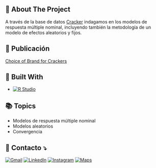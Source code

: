 
<!-- ABOUT THE PROJECT -->
## 🔎 About The Project

A través de la base de datos [Cracker](https://rdrr.io/cran/Ecdat/man/Cracker.html) indagamos en los modelos de respuesta múltiple nominal, incluyendo también la metodología de un modelo de efectos aleatorios y fijos.

## 📢 Publicación
[Choice of Brand for Crackers](https://marioc0093.github.io/modelos-respuesta-multiple-nominal/)

## 🔨 Built With

* [![R Studio][RStudio.js]][RStudio-url]


## 📚 Topics

* Modelos de respuesta múltiple nominal
* Modelos aleatorios
* Convergencia


## 💌 Contacto ⤵️

<p align="left">
  <a href="#" title="mmario.ccamacho@gmail.com">
  <img src="https://img.shields.io/badge/-Gmail-FF0000?style=flat-square&labelColor=FF0000&logo=gmail&logoColor=white&link=LINK-DO-SEU-GMAIL" alt="Gmail"/></a>
  <a href="https://linkedin.com/in/mario-camacho-b98462ab" title="LinkedIn">
  <img src="https://img.shields.io/badge/-Linkedin-0e76a8?style=flat-square&logo=Linkedin&logoColor=white&link=LINK-DO-SEU-LINKEDIN" alt="LinkedIn"/></a>
  <a href="https://www.instagram.com/marius0093/" title="Instagram">
  <img src="https://img.shields.io/badge/-Instagram-DF0174?style=flat-square&labelColor=DF0174&logo=instagram&logoColor=white&link=LINK-DO-SEU-INSTAGRAM" alt="Instagram"/></a>
  <a href="https://www.google.com/maps/@-3.70281250,40.45456250/" title="Google Maps">
  <img src="https://img.shields.io/badge/-Google Maps-brightgreen?style=flat-square&labelColor=white&logo=googlemaps&labelColor=white" alt="Maps"/></a>
</p>





<!-- MARKDOWN LINKS & IMAGES -->
<!-- https://www.markdownguide.org/basic-syntax/#reference-style-links -->
[linkedin-url]: https://linkedin.com/in/mario-camacho-b98462ab
[RStudio.js]: https://img.shields.io/badge/R%20Studio-000000?style=for-the-badge&logo=R&color=blue
[RStudio-url]: https://posit.co/download/rstudio-desktop/

